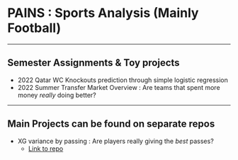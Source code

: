 # PAINS : Sports Analysis (Mainly Football)

---

## Semester Assignments & Toy projects  
- 2022 Qatar WC Knockouts prediction through simple logistic regression 
- 2022 Summer Transfer Market Overview : Are teams that spent more money *really* doing better?

---

## Main Projects can be found on separate repos  
- XG variance by passing : Are players really giving the *best* passes?
  - [Link to repo](https://github.com/rayhwang3130/XG-Variance-by-Passing-in-Football)
